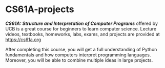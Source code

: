 # CS61A-projects
***CS61A: Structure and Interpretation of Computer Programs*** offered by UCB is a great course for beginners to learn computer science. Lecture videos, textbooks, homeworks, labs, exams, and projects are provided at https://cs61a.org

After completing this course, you will get a full understanding of Python fundamentals and how computers interpret programming languages. Moreover, you will be able to combine multiple ideas in large projects.
